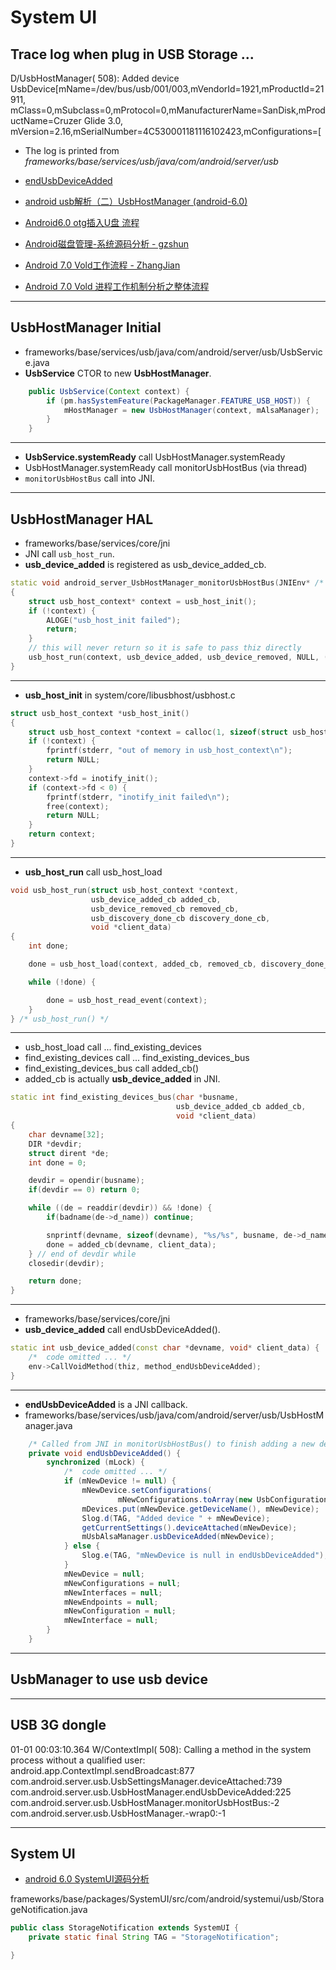 # System UI

## Trace log when plug in USB Storage ...
D/UsbHostManager(  508): Added device UsbDevice[mName=/dev/bus/usb/001/003,mVendorId=1921,mProductId=21911,  
mClass=0,mSubclass=0,mProtocol=0,mManufacturerName=SanDisk,mProductName=Cruzer Glide 3.0,  
mVersion=2.16,mSerialNumber=4C530001181116102423,mConfigurations=[

* The log is printed from *frameworks/base/services/usb/java/com/android/server/usb*  
* [endUsbDeviceAdded](https://github.com/jassn/droid-7.1/blob/aca7f816112c15a136764d84396852adfe62f7ff/frameworks/base/services/usb/java/com/android/server/usb/UsbHostManager.java#L224)

* [android usb解析（二）UsbHostManager (android-6.0)](https://blog.csdn.net/kc58236582/article/details/54691334)

* [Android6.0 otg插入U盘 流程](https://blog.csdn.net/lqxandroid2012/article/details/71108584)

* [Android磁盘管理-系统源码分析 - gzshun](https://blog.csdn.net/gzshun/article/details/7096763)

* [Android 7.0 Vold工作流程 - ZhangJian](https://blog.csdn.net/Gaugamela/article/details/52484058)

* [Android 7.0 Vold 进程工作机制分析之整体流程](https://blog.csdn.net/qq_31530015/article/details/53324819)


--------
## UsbHostManager Initial
* frameworks/base/services/usb/java/com/android/server/usb/UsbService.java
* **UsbService** CTOR to new **UsbHostManager**.

```java
    public UsbService(Context context) {
        if (pm.hasSystemFeature(PackageManager.FEATURE_USB_HOST)) {
            mHostManager = new UsbHostManager(context, mAlsaManager);
        }
    }
```

--------
* **UsbService.systemReady** call UsbHostManager.systemReady
* UsbHostManager.systemReady call monitorUsbHostBus (via thread)
* `monitorUsbHostBus` call into JNI.


------------------------------------------------------------------------------------------
## UsbHostManager HAL
* frameworks/base/services/core/jni
* JNI call `usb_host_run`.  
* **usb_device_added** is registered as usb_device_added_cb.

```cpp
static void android_server_UsbHostManager_monitorUsbHostBus(JNIEnv* /* env */, jobject thiz)
{
    struct usb_host_context* context = usb_host_init();
    if (!context) {
        ALOGE("usb_host_init failed");
        return;
    }
    // this will never return so it is safe to pass thiz directly
    usb_host_run(context, usb_device_added, usb_device_removed, NULL, (void *)thiz);
}

```

--------
* **usb_host_init** in system/core/libusbhost/usbhost.c

```cpp
struct usb_host_context *usb_host_init()
{
    struct usb_host_context *context = calloc(1, sizeof(struct usb_host_context));
    if (!context) {
        fprintf(stderr, "out of memory in usb_host_context\n");
        return NULL;
    }
    context->fd = inotify_init();
    if (context->fd < 0) {
        fprintf(stderr, "inotify_init failed\n");
        free(context);
        return NULL;
    }
    return context;
}
```


--------
* **usb_host_run** call usb_host_load

```cpp
void usb_host_run(struct usb_host_context *context,
                  usb_device_added_cb added_cb,
                  usb_device_removed_cb removed_cb,
                  usb_discovery_done_cb discovery_done_cb,
                  void *client_data)
{
    int done;

    done = usb_host_load(context, added_cb, removed_cb, discovery_done_cb, client_data);

    while (!done) {

        done = usb_host_read_event(context);
    }
} /* usb_host_run() */
```

-------
* usb_host_load call ... find_existing_devices
* find_existing_devices call ... find_existing_devices_bus
* find_existing_devices_bus call added_cb()
* added_cb is actually **usb_device_added** in JNI.

```cpp
static int find_existing_devices_bus(char *busname,
                                     usb_device_added_cb added_cb,
                                     void *client_data)
{
    char devname[32];
    DIR *devdir;
    struct dirent *de;
    int done = 0;

    devdir = opendir(busname);
    if(devdir == 0) return 0;

    while ((de = readdir(devdir)) && !done) {
        if(badname(de->d_name)) continue;

        snprintf(devname, sizeof(devname), "%s/%s", busname, de->d_name);
        done = added_cb(devname, client_data);
    } // end of devdir while
    closedir(devdir);

    return done;
}
```
-------------------------------------------
* frameworks/base/services/core/jni
* **usb_device_added** call endUsbDeviceAdded().

```cpp
static int usb_device_added(const char *devname, void* client_data) {
    /*  code omitted ... */
    env->CallVoidMethod(thiz, method_endUsbDeviceAdded);
}
```

**************************
* **endUsbDeviceAdded** is a JNI callback.
* frameworks/base/services/usb/java/com/android/server/usb/UsbHostManager.java

```java
    /* Called from JNI in monitorUsbHostBus() to finish adding a new device */
    private void endUsbDeviceAdded() {
        synchronized (mLock) {
            /*  code omitted ... */
            if (mNewDevice != null) {
                mNewDevice.setConfigurations(
                        mNewConfigurations.toArray(new UsbConfiguration[mNewConfigurations.size()]));
                mDevices.put(mNewDevice.getDeviceName(), mNewDevice);
                Slog.d(TAG, "Added device " + mNewDevice);
                getCurrentSettings().deviceAttached(mNewDevice);
                mUsbAlsaManager.usbDeviceAdded(mNewDevice);
            } else {
                Slog.e(TAG, "mNewDevice is null in endUsbDeviceAdded");
            }
            mNewDevice = null;
            mNewConfigurations = null;
            mNewInterfaces = null;
            mNewEndpoints = null;
            mNewConfiguration = null;
            mNewInterface = null;
        }
    }

```

-----------------------------------------------
## UsbManager to use usb device







-----------------------------------------------
## USB 3G dongle

01-01 00:03:10.364 W/ContextImpl(  508): Calling a method in the system process without a qualified user: android.app.ContextImpl.sendBroadcast:877 com.android.server.usb.UsbSettingsManager.deviceAttached:739 com.android.server.usb.UsbHostManager.endUsbDeviceAdded:225 com.android.server.usb.UsbHostManager.monitorUsbHostBus:-2 com.android.server.usb.UsbHostManager.-wrap0:-1











-----------------------------------------------


## System UI
* [android 6.0 SystemUI源码分析](https://blog.csdn.net/zhudaozhuan/article/details/50816086)

frameworks/base/packages/SystemUI/src/com/android/systemui/usb/StorageNotification.java
```java
public class StorageNotification extends SystemUI {
    private static final String TAG = "StorageNotification";

}
```
